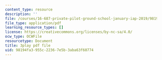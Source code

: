 ```yaml
---
content_type: resource
description: ''
file: /courses/16-687-private-pilot-ground-school-january-iap-2019/98194fa3955c22367e5b3aba63f60774_EuNXVy5-KgA.pdf
file_type: application/pdf
learning_resource_types: []
license: https://creativecommons.org/licenses/by-nc-sa/4.0/
ocw_type: OCWFile
resourcetype: Document
title: 3play pdf file
uid: 98194fa3-955c-2236-7e5b-3aba63f60774
---
```

